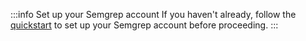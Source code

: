 :::info Set up your Semgrep account
If you haven't already, follow the [quickstart](/getting-started/quickstart) to
set up your Semgrep account before proceeding.
:::